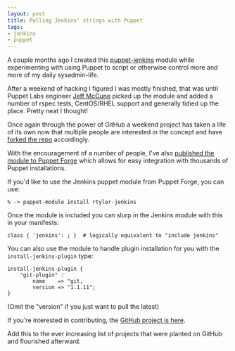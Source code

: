 ```yaml
---
layout: post
title: Pulling Jenkins' strings with Puppet
tags:
- jenkins
- puppet
---
```


A couple months ago I created this
[puppet-jenkins](https://github.com/rtyler/puppet-jenkins) module while
experimenting with using Puppet to script or otherwise control more and more of
my daily sysadmin-life.

After a weekend of hacking I figured I was mostly finished, that was until Puppet Labs
engineer [Jeff McCune](https://github.com/jeffmccune) picked up the module and
added a number of rspec tests, CentOS/RHEL support and generally tidied up the
place. Pretty neat I thought!

Once again through the power of GitHub a weekend project has taken a life of
its own now that multiple people are interested in the concept and have
[forked the repo](https://github.com/rtyler/puppet-jenkins/network/members)
accordingly.

With the encouragement of a number of people, I've also [published
the module to Puppet Forge](http://forge.puppetlabs.com/rtyler/jenkins) which
allows for easy integration with thousands of Puppet installations.

If you'd like to use the Jenkins puppet module from Puppet Forge, you can use:

    % -> puppet-module install rtyler-jenkins

Once the module is included you can slurp in the Jenkins module with this in
your manifests:

    class { 'jenkins': ; }  # logically equivalent to "include jenkins"

You can also use the module to handle plugin installation for you with the
`install-jenkins-plugin` type:

    install-jenkins-plugin {
        "git-plugin" :
            name    => "git,
            version => "1.1.11";
    }

(Omit the "version" if you just want to pull the latest)

If you're interested in contributing, the [GitHub project is
here](https://github.com/rtyler/puppet-jenkins).


Add this to the ever increasing list of projects that were planted on GitHub
and flourished afterward.
